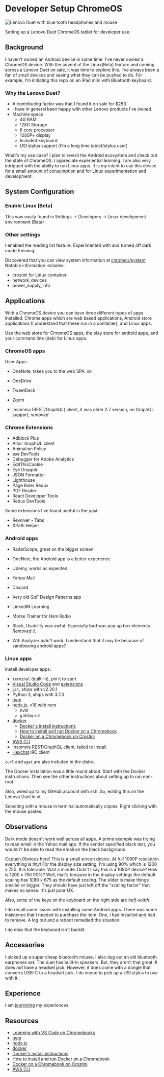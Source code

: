 # Developer Setup ChromeOS

![Lenovo Duet with blue tooth headphones and mouse](lenovo-duet-scaled.webp)

Setting up a Lenovo Duet ChromeOS tablet for developer use.

## Background

I haven't owned an Android device in some time.
I've never owned a ChromeOS device.
With the advent of the Linux(Beta) feature and coming across a Lenovo Duet on sale, it was time to explore this.
I've always been a fan of small devices and seeing what they can be pushed to do.  For example, I'm initiating this repo on an iPad mini with Bluetooth keyboard.

### Why the Lenovo Duet?

- A contributing factor was that I found it on sale for $250.
- I have in general been happy with other Lenovo products I've owned.
- Machine specs
  - 4G RAM
  - 128G Storage
  - 8 core processor
  - 1080P+ display
  - Included keyboard
  - USI stylus support (I'm a long time tablet/stylus user)

What's my use case?  I plan to revisit the Android ecosystem and check out the state of ChromeOS.  I appreciate experiential learning.  I am also very intrigued with the ability to run Linux apps.  It is my intent to use this device for a small amount of consumption and for Linux experimentation and development.

## System Configuration

### Enable Linux (Beta)

This was easily found in Settings -> Developers -> Linux development environment (Beta)

### Other settings

I enabled the reading list feature.
Experimented with and turned off dark mode theming.

Discovered that you can view system information at <chrome://system>  Notable information includes:

- crostini for Linux container
- network_devices
- power_supply_info

## Applications

With a ChromeOS device you can have three different types of apps installed.  Chrome apps which are web based applications, Android store applications (I understand that these run in a container), and Linux apps.

Use the web store for ChromeOS apps, the play store for android apps, and your command line (deb) for Linux apps.

### ChromeOS apps

User Apps:

- OneNote, takes you to the web SPA.  ok
- OneDrive
- TweetDeck
- Zoom

- Insomnia (REST/GraphQL) client, it was older 2.7 version, no GraphQL support, _removed_.

### Chrome Extensions

- Adblock Plus
- Altair GraphQL client
- Animation Policy
- axe DevTools
- Debugger for Adobe Analytics
- EditThisCookie
- Eye Dropper
- JSON Formatter
- Lighthouse
- Page Ruler Redux
- PDF Reader
- React Developer Tools
- Redux DevTools

Some extensions I've found useful in the past:

- Revolver - Tabs
- XPath Helper

### Android apps

- RadarScope, great on the bigger screen
- OneNote, the Android app is a better experience
- Udemy, works as expected
- Yahoo Mail
- Discord
- Very old GoF Design Patterns app
- LinkedIN Learning
- Morse Trainer for Ham Radio

- Slack, Usability was awful.  Especially bad was pop up box elements. _Removed it._
- Wifi Analyzer _didn't work_.  I understand that it may be because of sandboxing android apps?

### Linux apps

Install developer apps:

- `terminal` (built-in), pin it to start
- [Visual Studio Code][1] and [extensions][4]
- `git`, ships with v2.20.1
- Python 3, ships with 3.7.3
- [nvm][2]
- [node.js][3], v16 with nvm
  - nvm
  - gatsby-cli
- [docker][5]
  - [Docker's install instructions][8]
  - [How to install and run Docker on a Chromebook][6]
  - [Docker on a Chromebook on Crostini][7]
- [AWS CLI][9]
- [Insomnia][10] REST/GraphQL client, failed to install.
- [Hexchat][12] IRC client

`curl` and `wget` are also included in the distro.

The Docker installation was a little round about.  Start with the Docker instructions.  Then see the other instructions about setting up to run non-root.

Also, wired up to my GitHub account with ssh.  So, editing this on the Lenovo Duet in vi.

Selecting with a mouse in terminal automatically copies.  Right clicking with the mouse pastes.

## Observations

Dark mode doesn't work well across all apps.  A prime example was trying to read email in the Yahoo mail app.  If the sender specified black text, you wouldn't be able to read the email on the black background.

Captain Obvious here!  This is a small screen device.  At full 1080P resolution everything is _tiny!_  For the display size setting, I'm using 90% which is 1200 x 750.  It is tolerable.  Wait a minute.  Didn't I say this is a 1080P device?  How is 1200 x 750 90%?  Well, that's because in the display settings the default scaling has 1080 x 675 as the default scaling.  The slider is make things smaller or bigger.  They should have just left off the "scaling factor" that makes no sense.  It's just poor UX.

Also, some of the keys on the keyboard on the right side are _half-width_.

I do recall some issues with installing some Android apps.  There was some insistence that I needed to purchase the item.  One, I had installed and had to remove.  A log out and a reboot remedied the situation.

I _do_ miss that the keyboard isn't backlit.

## Accessories

I picked up a super cheap bluetooth mouse.
I also dug out an old bluetooth earphones set.  The duet has built-in speakers.  But, they aren't that great.  It does _not_ have a headset jack.  However, it does come with a dongle that converts USB-C to a headset jack.  I do intend to pick up a USI stylus to use with it.

## Experience

I am [journaling][11] my experiences.

## Resources

- [Learning with VS Code on Chromebooks][1]
- [nvm][2]
- [node.js][3]
- [docker][5]
- [Docker's install instructions][8]
- [How to install and run Docker on a Chromebook][6]
- [Docker on a Chromebook on Crostini][7]
- [AWS CLI][9]

[1]: https://code.visualstudio.com/blogs/2020/12/03/chromebook-get-started
[2]: https://github.com/nvm-sh/nvm
[3]: https://nodejs.org/
[4]: vscode-extensions.md
[5]: https://docker.com
[6]: https://dvillalobos.github.io/2020/How-to-install-and-run-Docker-on-a-Chromebook/
[7]: http://joe.blog.freemansoft.com/2020/03/docker-on-chromebook-on-crostini.html
[8]: https://docs.docker.com/engine/install/debian/
[9]: https://aws.amazon.com/cli/
[10]: https://support.insomnia.rest/article/156-installation
[11]: Journal/
[12]: https://hexchat.github.io/
